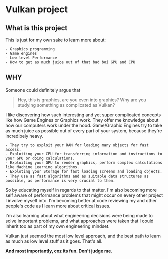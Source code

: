 # Vulkan project

## What is this project

This is just for my own sake to learn more about:

    - Graphics programming
    - Game engines
    - Low level Performance
    - How to get as much juice out of that bad boi GPU and CPU

## WHY

Someone could definitely argue that

> Hey, this is graphics, are you even into graphics?
> Why are you studying something as complicated as Vulkan?

I like discovering how such interesting and yet super complicated concepts like how Game Engines or Graphics work.
They offer me knowledge about how our computers work under the hood.
Game/Graphic Engines try to take as much juice as possible out of every part of your system, because they're incredibely heavy.

    - They try to exploit your RAM for loading many objects for fast access.
    - Exploiting your CPU for transferring information and instructions to your GPU or doing calculations.
    - Exploiting your GPU to render graphics, perform complex calculations like Machine Learning algorithms.
    - Exploting your Storage for fast loading screens and loading objects.
    - They use as fast algorithms and as suitable data structures as possible, as performance is very crucial to them.

So by educating myself in regards to that matter, I'm also becoming more self aware of performance problems that might occur on every other project I involve myself into.
I'm becoming better at code reviewing my and other people's code as I learn more about critical issues.

I'm also learning about what engineering decisions were being made to solve important problems, and what approaches were taken that I could inherit too as part of my own engineering mindset.

Vulkan just seemed the most low level approach, and the best path to learn as much as low level stuff as it goes. That's all.

**And most importantly, coz its fun. Don't judge me.**
